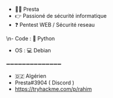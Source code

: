 - 🙋‍♂️ Presta 
- 👉 Passioné de sécurité informatique
- ❓  Pentest WEB / Sécurité reseau 

\n- Code :  🐍 Python  
- OS   :  💻 Debian


➖➖➖➖➖➖➖➖➖➖➖➖➖➖

- 🇩🇿 Algérien 
- Presta#3904 ( Discord )
- https://tryhackme.com/p/rahim
